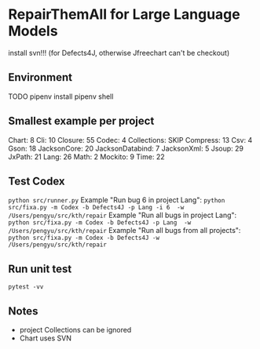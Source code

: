 # RepairThemAll for Large Language Models
install svn!!! (for Defects4J, otherwise Jfreechart can't be checkout)
## Environment
TODO
pipenv install
pipenv shell

## Smallest example per project
Chart: 8
Cli: 10
Closure: 55
Codec: 4
Collections: SKIP
Compress: 13
Csv: 4
Gson: 18
JacksonCore: 20
JacksonDatabind: 7
JacksonXml: 5
Jsoup: 29
JxPath: 21
Lang: 26 
Math: 2
Mockito: 9
Time: 22
## Test Codex
`python src/runner.py`
Example "Run bug 6 in project Lang": `python src/fixa.py -m Codex -b Defects4J -p Lang -i 6  -w /Users/pengyu/src/kth/repair`
Example "Run all bugs in project Lang": `python src/fixa.py -m Codex -b Defects4J -p Lang  -w /Users/pengyu/src/kth/repair`
Example "Run all bugs from all projects": `python src/fixa.py -m Codex -b Defects4J -w /Users/pengyu/src/kth/repair`

## Run unit test
`pytest -vv`

## Notes
* project Collections can be ignored
* Chart uses SVN
